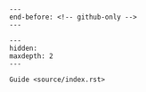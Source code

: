 ```{include} ../README.md
---
end-before: <!-- github-only -->
---
```

<!-- TODO: WHAT ARE THESE??? -->
[license]: license
[contributor guide]: contributing
[command-line reference]: usage

```{toctree}
---
hidden:
maxdepth: 2
---

Guide <source/index.rst>
```
<!-- Contributing <contributing>
API Reference <reference>
Usage <usage>
Code of Conduct <codeofconduct>
License <license>
Changelog <https://github.com/Jacopo-Dm/b_hyper/releases> -->

